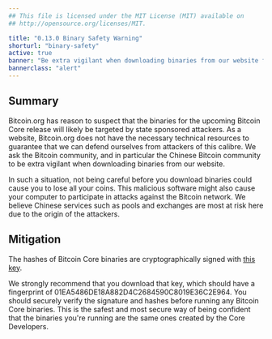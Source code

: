 ```yaml
---
## This file is licensed under the MIT License (MIT) available on
## http://opensource.org/licenses/MIT.

title: "0.13.0 Binary Safety Warning"
shorturl: "binary-safety"
active: true
banner: "Be extra vigilant when downloading binaries from our website for the upcoming 0.13.0 release"
bannerclass: "alert"
---
```


## Summary

Bitcoin.org has reason to suspect that the binaries for the upcoming Bitcoin Core release will likely be targeted by
state sponsored attackers. As a website, Bitcoin.org does not have the necessary technical resources to guarantee
that we can defend ourselves from attackers of this calibre. We ask the Bitcoin community,
and in particular the Chinese Bitcoin community to be extra vigilant when downloading binaries from our website.

In such a situation, not being careful before you download binaries could cause you to lose all your coins. This malicious software
might also cause your computer to participate in attacks against the Bitcoin network. We believe Chinese services such as pools and exchanges
are most at risk here due to the origin of the attackers.

## Mitigation

The hashes of Bitcoin Core binaries are cryptographically signed with [this key](https://bitcoin.org/laanwj-releases.asc).

We strongly recommend that you download that key, which should have a fingerprint of 01EA5486DE18A882D4C2684590C8019E36C2E964.
You should securely verify the signature and hashes before running any Bitcoin Core binaries. This is the safest and most secure way of
being confident that the binaries you're running are the same ones created by the Core Developers. 
